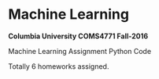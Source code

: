 # Machine Learning

**Columbia University COMS4771 Fall-2016**

Machine Learning Assignment Python Code

Totally 6 homeworks assigned.
